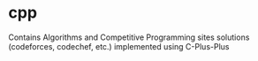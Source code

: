 # cpp
Contains Algorithms and Competitive Programming sites solutions (codeforces, codechef, etc.) implemented using C-Plus-Plus
